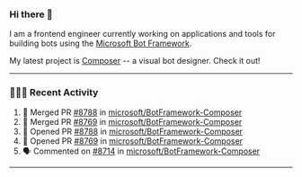 ### Hi there 👋

I am a frontend engineer currently working on applications and tools for building bots using the [Microsoft Bot Framework](https://dev.botframework.com/).

My latest project is [Composer](https://github.com/microsoft/BotFramework-Composer) -- a visual bot designer. Check it out!

---

### 👨🏻‍💻 Recent Activity

<!--START_SECTION:activity-->
1. 🎉 Merged PR [#8788](https://github.com/microsoft/BotFramework-Composer/pull/8788) in [microsoft/BotFramework-Composer](https://github.com/microsoft/BotFramework-Composer)
2. 🎉 Merged PR [#8769](https://github.com/microsoft/BotFramework-Composer/pull/8769) in [microsoft/BotFramework-Composer](https://github.com/microsoft/BotFramework-Composer)
3. 💪 Opened PR [#8788](https://github.com/microsoft/BotFramework-Composer/pull/8788) in [microsoft/BotFramework-Composer](https://github.com/microsoft/BotFramework-Composer)
4. 💪 Opened PR [#8769](https://github.com/microsoft/BotFramework-Composer/pull/8769) in [microsoft/BotFramework-Composer](https://github.com/microsoft/BotFramework-Composer)
5. 🗣 Commented on [#8714](https://github.com/microsoft/BotFramework-Composer/issues/8714) in [microsoft/BotFramework-Composer](https://github.com/microsoft/BotFramework-Composer)
<!--END_SECTION:activity-->

---

<!--
**a-b-r-o-w-n/a-b-r-o-w-n** is a ✨ _special_ ✨ repository because its `README.md` (this file) appears on your GitHub profile.

Here are some ideas to get you started:

- 🔭 I’m currently working on ...
- 🌱 I’m currently learning ...
- 👯 I’m looking to collaborate on ...
- 🤔 I’m looking for help with ...
- 💬 Ask me about ...
- 📫 How to reach me: ...
- 😄 Pronouns: ...
- ⚡ Fun fact: ...
-->
